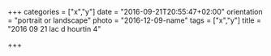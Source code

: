 +++
categories = ["x","y"]
date = "2016-09-21T20:55:47+02:00"
orientation = "portrait or landscape"
photo = "2016-12-09-name"
tags = ["x","y"]
title = "2016 09 21 lac d hourtin 4"

+++
